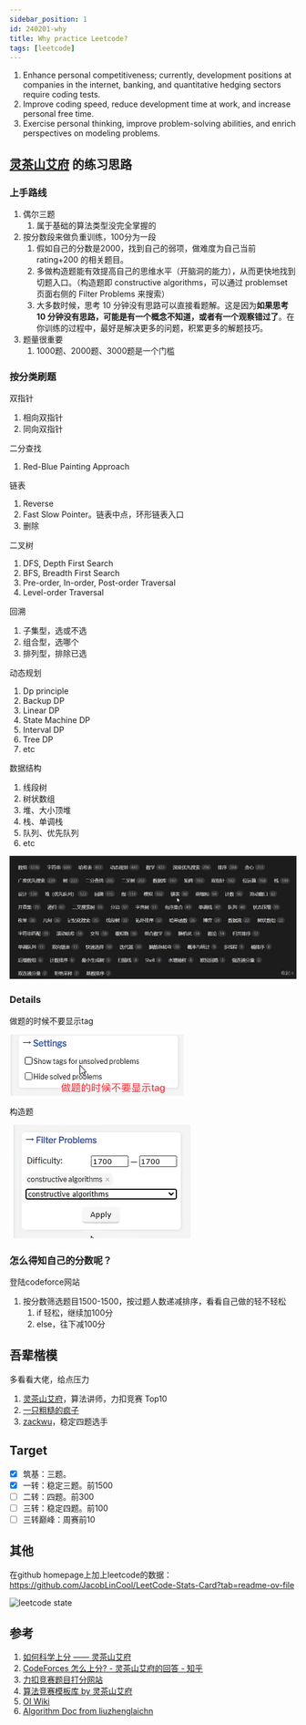 ```yaml
---
sidebar_position: 1
id: 240201-why
title: Why practice Leetcode?
tags: [leetcode]
---
```


1. Enhance personal competitiveness; currently, development positions at companies in the internet, banking, and quantitative hedging sectors require coding tests.
2. Improve coding speed, reduce development time at work, and increase personal free time.
3. Exercise personal thinking, improve problem-solving abilities, and enrich perspectives on modeling problems.

## [灵茶山艾府](https://codeforces.com/profile/0x3F) 的练习思路

### 上手路线

1. 偶尔三题
   1. 属于基础的算法类型没完全掌握的
2. 按分数段来做负重训练，100分为一段
   1. 假如自己的分数是2000，找到自己的弱项，做难度为自己当前 rating+200 的相关题目。
   1. 多做构造题能有效提高自己的思维水平（开脑洞的能力），从而更快地找到切题入口。（构造题即 constructive algorithms，可以通过 problemset 页面右侧的 Filter Problems 来搜索）
   1. 大多数时候，思考 10 分钟没有思路可以直接看题解。这是因为**如果思考 10 分钟没有思路，可能是有一个概念不知道，或者有一个观察错过了**。在你训练的过程中，最好是解决更多的问题，积累更多的解题技巧。
3. 题量很重要
   1. 1000题、2000题、3000题是一个门槛

### 按分类刷题

双指针

1. 相向双指针
2. 同向双指针

二分查找

1. Red-Blue Painting Approach

链表

1. Reverse
2. Fast Slow Pointer。链表中点，环形链表入口
3. 删除

二叉树

1. DFS, Depth First Search
2. BFS, Breadth First Search
3. Pre-order, In-order, Post-order Traversal
4. Level-order Traversal

回溯

1. 子集型，选或不选
1. 组合型，选哪个
1. 排列型，排除已选

动态规划

1. Dp principle
2. Backup DP
3. Linear DP
4. State Machine DP
5. Interval DP
6. Tree DP
7. etc

数据结构

1. 线段树
2. 树状数组
3. 堆、大小顶堆
4. 栈、单调栈
5. 队列、优先队列
6. etc

![image-20240501002730572](./240201-why.assets/image-20240501002730572.png)

### Details

做题的时候不要显示tag

![image-20240121171526274](./240201-why.assets/image-20240121171526274.png)

构造题

![image-20240121171533381](./240201-why.assets/image-20240121171533381.png)


### 怎么得知自己的分数呢？

登陆codeforce网站

1. 按分数筛选题目1500-1500，按过题人数递减排序，看看自己做的轻不轻松
   1. if 轻松，继续加100分
   2. else，往下减100分

## 吾辈楷模

多看看大佬，给点压力

1. [灵茶山艾府](https://codeforces.com/profile/0x3F)，算法讲师，力扣竞赛 Top10
2. [一只粗糙的疯子](https://leetcode.cn/u/yi-zhi-cu-cao-de-feng-zi/)
3. [zackwu](https://leetcode.com/izackwu/)，稳定四题选手

## Target

- [x] 筑基：三题。
- [x] 一转：稳定三题。前1500
- [ ] 二转：四题。前300
- [ ] 三转：稳定四题。前100
- [ ] 三转巅峰：周赛前10

## 其他

在github homepage上加上leetcode的数据：https://github.com/JacobLinCool/LeetCode-Stats-Card?tab=readme-ov-file

![leetcode state](https://leetcard.jacoblin.cool/colalinn?theme=light&font=Sura&ext=heatmap&site=cn)

## 参考

1. [如何科学上分 —— 灵茶山艾府](https://www.bilibili.com/read/cv22332590/?spm_id_from=333.999.0.0)
2. [CodeForces 怎么上分? - 灵茶山艾府的回答 - 知乎](https://www.zhihu.com/question/353734418/answer/2353160035) 
3. [力扣竞赛题目打分网站](https://huxulm.github.io/lc-rating/#/zen)
4. [算法竞赛模板库 by 灵茶山艾府](https://github.com/EndlessCheng/codeforces-go?tab=readme-ov-file)
5. [OI Wiki](https://oi-wiki.org/)
6. [Algorithm Doc from liuzhenglaichn](https://liuzhenglaichn.gitbook.io/algorithm)
